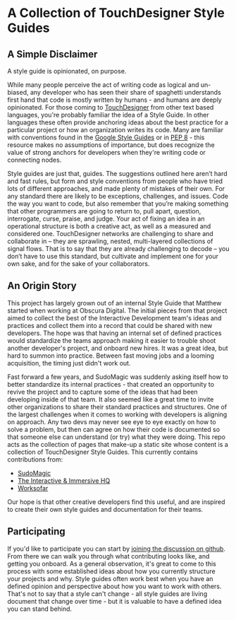 # A Collection of TouchDesigner Style Guides

## A Simple Disclaimer

A style guide is opinionated, on purpose. 

While many people perceive the act of writing code as logical and un-biased, any developer who has seen their share of spaghetti understands first hand that code is mostly written by humans - and humans are deeply opinionated. For those coming to [TouchDesigner] from other text based languages, you're probably familiar the idea of a Style Guide. In other languages these often provide anchoring ideas about the best practice for a particular project or how an organization writes its code. Many are familiar with conventions found in the [Google Style Guides] or in [PEP 8] - this resource makes no assumptions of importance, but does recognize the value of strong anchors for developers when they're writing code or connecting nodes.

Style guides are just that, guides. The suggestions outlined here aren’t hard and fast rules, but form and style conventions from people who have tried lots of different approaches, and made plenty of mistakes of their own. For any standard there are likely to be exceptions, challenges, and issues. Code the way you want to code, but also remember that you’re making something that other programmers are going to return to, pull apart, question, interrogate, curse, praise, and judge. Your act of fixing an idea in an operational structure is both a creative act, as well as a measured and considered one. TouchDesigner networks are challenging to share and collaborate in – they are sprawling, nested, multi-layered collections of signal flows. That is to say that they are already challenging to decode – you don’t have to use this standard, but cultivate and implement one for your own sake, and for the sake of your collaborators.

## An Origin Story

This project has largely grown out of an internal Style Guide that Matthew started when working at Obscura Digital. The initial pieces from that project aimed to collect the best of the Interactive Development team's ideas and practices and collect them into a record that could be shared with new developers. The hope was that having an internal set of defined practices would standardize the teams approach making it easier to trouble shoot another developer's project, and onboard new hires. It was a great idea, but hard to summon into practice. Between fast moving jobs and a looming acquisition, the timing just didn't work out. 

Fast forward a few years, and SudoMagic was suddenly asking itself how to better standardize its internal practices - that created an opportunity to revive the project and to capture some of the ideas that had been developing inside of that team. It also seemed like a great time to invite other organizations to share their standard practices and structures. One of the largest challenges when it comes to working with developers is aligning on approach. Any two devs may never see eye to eye exactly on how to solve a problem, but then can agree on how their code is documented so that someone else can understand (or try) what they were doing. This repo acts as the collection of pages that make-up a static site whose content is a collection of TouchDesigner Style Guides. This currently contains contributions from:
* [SudoMagic]
* [The Interactive & Immersive HQ]
* [Worksofar]

Our hope is that other creative developers find this useful, and are inspired to create their own style guides and documentation for their teams.

## Participating

If you'd like to participate you can start by [joining the discussion on github](https://github.com/SudoMagicCode/TouchDesigner-StyleGuide/discussions/4). From there we can walk you through what contributing looks like, and getting you onboard. As a general observation, it's great to come to this process with some established ideas about how you currently structure your projects and why. Style guides often work best when you have an defined opinion and perspective about how you want to work with others. That's not to say that a style can't change - all style guides are living document that change over time - but it is valuable to have a defined idea you can stand behind.

<!-- links -->
[DeLorean]:https://en.wikipedia.org/wiki/DMC_DeLorean
[TouchDesigner]:https://derivative.ca/
[Google Style Guides]:https://google.github.io/styleguide/
[PEP 8]:https://peps.python.org/pep-0008/
[SudoMagic]:https://www.sudomagic.com/
[The Interactive & Immersive HQ]:https://interactiveimmersive.io/
[Worksofar]:https://www.worksofar.com/